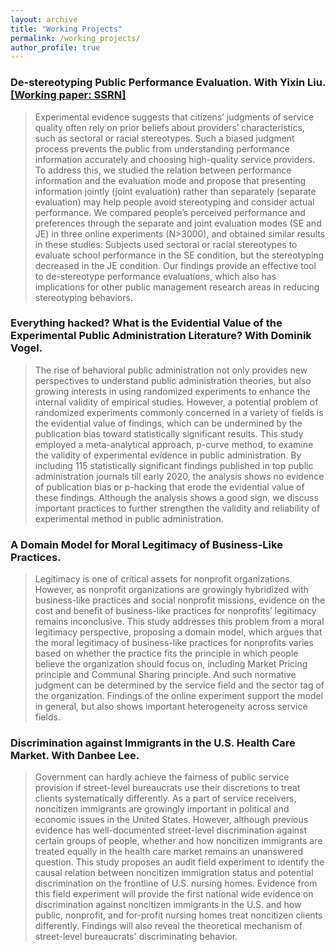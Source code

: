 ```yaml
---
layout: archive
title: "Working Projects"
permalink: /working_projects/
author_profile: true
---
```


### De-stereotyping Public Performance Evaluation. With Yixin Liu. <a href="https://ssrn.com/abstract=3750366"><u>[Working paper: SSRN]</u></a>

> Experimental evidence suggests that citizens’ judgments of service quality often rely on prior beliefs about providers’ characteristics, such as sectoral or racial stereotypes. Such a biased judgment process prevents the public from understanding performance information accurately and choosing high-quality service providers. To address this, we studied the relation between performance information and the evaluation mode and propose that presenting information jointly (joint evaluation) rather than separately (separate evaluation) may help people avoid stereotyping and consider actual performance. We compared people’s perceived performance and preferences through the separate and joint evaluation modes (SE and JE) in three online experiments (N>3000), and obtained similar results in these studies: Subjects used sectoral or racial stereotypes to evaluate school performance in the SE condition, but the stereotyping decreased in the JE condition. Our findings provide an effective tool to de-stereotype performance evaluations, which also has implications for other public management research areas in reducing stereotyping behaviors.

### Everything hacked? What is the Evidential Value of the Experimental Public Administration Literature? With Dominik Vogel.

> The rise of behavioral public administration not only provides new perspectives to understand public administration theories, but also growing interests in using randomized experiments to enhance the internal validity of empirical studies. However, a potential problem of randomized experiments commonly concerned in a variety of fields is the evidential value of findings, which can be undermined by the publication bias toward statistically significant results. This study employed a meta-analytical approach, p-curve method, to examine the validity of experimental evidence in public administration. By including 115 statistically significant findings published in top public administration journals till early 2020, the analysis shows no evidence of publication bias or p-hacking that erode the evidential value of these findings. Although the analysis shows a good sign, we discuss important practices to further strengthen the validity and reliability of experimental method in public administration.

### A Domain Model for Moral Legitimacy of Business-Like Practices.

> Legitimacy is one of critical assets for nonprofit organizations. However, as nonprofit organizations are growingly hybridized with business-like practices and social nonprofit missions, evidence on the cost and benefit of business-like practices for nonprofits’ legitimacy remains inconclusive. This study addresses this problem from a moral legitimacy perspective, proposing a domain model, which argues that the moral legitimacy of business-like practices for nonprofits varies based on whether the practice fits the principle in which people believe the organization should focus on, including Market Pricing principle and Communal Sharing principle. And such normative judgment can be determined by the service field and the sector tag of the organization. Findings of the online experiment support the model in general, but also shows important heterogeneity across service fields.  

### Discrimination against Immigrants in the U.S. Health Care Market. With Danbee Lee.

> Government can hardly achieve the fairness of public service provision if street-level bureaucrats use their discretions to treat clients systematically differently. As a part of service receivers, noncitizen immigrants are growingly important in political and economic issues in the United States. However, although previous evidence has well-documented street-level discrimination against certain groups of people, whether and how noncitizen immigrants are treated equally in the health care market remains an unanswered question. This study proposes an audit field experiment to identify the causal relation between noncitizen immigration status and potential discrimination on the frontline of U.S. nursing homes. Evidence from this field experiment will provide the first national wide evidence on discrimination against noncitizen immigrants in the U.S. and how public, nonprofit, and for-profit nursing homes treat noncitizen clients differently. Findings will also reveal the theoretical mechanism of street-level bureaucrats' discriminating behavior.